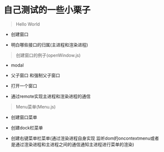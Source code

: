 # 自己测试的一些小栗子

> Hello World

+ 创建窗口

+ 明白哪些接口的归属(主进程和渲染进程)

> 创建窗口的例子(openWindow.js)

+ modal

+ 父子窗口 和强制父子窗口

+ 打开一个窗口

+ 通过remote实现主进程和渲染进程的通信

> Menu菜单(Menu.js)

+ 创建窗口菜单

+ 创建dock栏菜单

+ 创建右键菜单栏菜单(通过渲染进程自身实现 监听dom的oncontextmenu或者是通过渲染进程和主进程之间的通信通知主进程进行菜单的渲染)